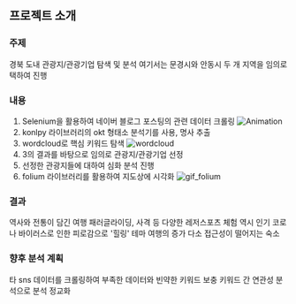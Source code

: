 ## 프로젝트 소개
  ### 주제
  경북 도내 관광지/관광기업 탐색 및 분석
  여기서는 문경시와 안동시 두 개 지역을 임의로 택하여 진행
  
  ### 내용
  1. Selenium을 활용하여 네이버 블로그 포스팅의 관련 데이터 크롤링
  ![Animation](https://user-images.githubusercontent.com/68213799/129530707-71365e16-50d9-4526-b1eb-2549395f0dc9.gif)
  2. konlpy 라이브러리의 okt 형태소 분석기를 사용, 명사 추출
  3. wordcloud로 핵심 키워드 탐색
  ![wordcloud](https://user-images.githubusercontent.com/68213799/129531870-82d6a4fc-73cf-47ca-a350-71971f799767.png)
  4. 3의 결과를 바탕으로 임의로 관광지/관광기업 선정
  5. 선정한 관광지들에 대하여 심화 분석 진행
  6. folium 라이브러리를 활용하여 지도상에 시각화
  ![gif_folium](https://user-images.githubusercontent.com/68213799/129533727-4bb95fb5-294f-4c1d-b010-e63661841a57.gif)
  
  ### 결과
  역사와 전통이 담긴 여행
  패러글라이딩, 사격 등 다양한 레저스포츠 체험 역시 인기
  코로나 바이러스로 인한 피로감으로 '힐링' 테마 여행의 증가
  다소 접근성이 떨어지는 숙소
  
  ### 향후 분석 계획
  타 sns 데이터를 크롤링하여 부족한 데이터와 빈약한 키워드 보충
  키워드 간 연관성 분석으로 분석 정교화
